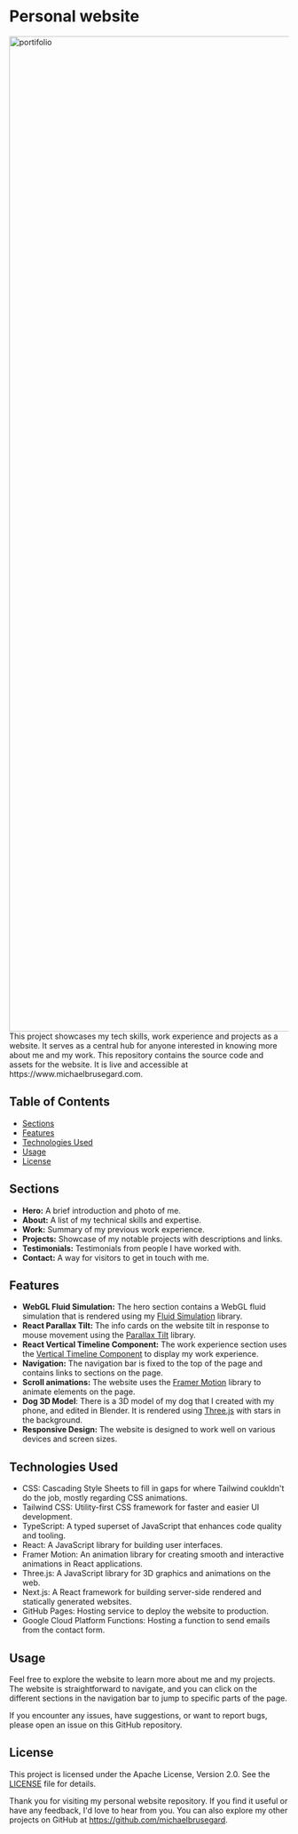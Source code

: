 # Personal website
<img width="1792" alt="portifolio" src="https://github.com/michaelbrusegard/personal-website/assets/56915010/09494597-30db-4e93-afa0-8d81b7f32e00">
This project showcases my tech skills, work experience and projects as a website. It serves as a central hub for anyone interested in knowing more about me and my work. This repository contains the source code and assets for the website. It is live and accessible at https://www.michaelbrusegard.com.

## Table of Contents
- [Sections](#sections)
- [Features](#features)
- [Technologies Used](#technologies-used)
- [Usage](#usage)
- [License](#license)

## Sections
- **Hero:** A brief introduction and photo of me.
- **About:** A list of my technical skills and expertise.
- **Work:** Summary of my previous work experience.
- **Projects:** Showcase of my notable projects with descriptions and links.
- **Testimonials:** Testimonials from people I have worked with.
- **Contact:** A way for visitors to get in touch with me.

## Features
- **WebGL Fluid Simulation:** The hero section contains a WebGL fluid simulation that is rendered using my [Fluid Simulation](https://github.com/michaelbrusegard/WebGL-Fluid-Simulation) library.
- **React Parallax Tilt:** The info cards on the website tilt in response to mouse movement using the [Parallax Tilt](https://github.com/mkosir/react-parallax-tilt) library.
- **React Vertical Timeline Component:** The work experience section uses the [Vertical Timeline Component](https://github.com/stephane-monnot/react-vertical-timeline) to display my work experience.
- **Navigation:** The navigation bar is fixed to the top of the page and contains links to sections on the page.
- **Scroll animations:** The website uses the [Framer Motion](https://www.framer.com/motion/) library to animate elements on the page.
- **Dog 3D Model**: There is a 3D model of my dog that I created with my phone, and edited in Blender. It is rendered using [Three.js](https://threejs.org/) with stars in the background.
- **Responsive Design:** The website is designed to work well on various devices and screen sizes.

## Technologies Used
- CSS: Cascading Style Sheets to fill in gaps for where Tailwind coukldn't do the job, mostly regarding CSS animations.
- Tailwind CSS: Utility-first CSS framework for faster and easier UI development.
- TypeScript: A typed superset of JavaScript that enhances code quality and tooling.
- React: A JavaScript library for building user interfaces.
- Framer Motion: An animation library for creating smooth and interactive animations in React applications.
- Three.js: A JavaScript library for 3D graphics and animations on the web.
- Next.js: A React framework for building server-side rendered and statically generated websites.
- GitHub Pages: Hosting service to deploy the website to production.
- Google Cloud Platform Functions: Hosting a function to send emails from the contact form.

## Usage
Feel free to explore the website to learn more about me and my projects. The website is straightforward to navigate, and you can click on the different sections in the navigation bar to jump to specific parts of the page.

If you encounter any issues, have suggestions, or want to report bugs, please open an issue on this GitHub repository.

## License
This project is licensed under the Apache License, Version 2.0. See the [LICENSE](LICENSE) file for details.


Thank you for visiting my personal website repository. If you find it useful or have any feedback, I'd love to hear from you. You can also explore my other projects on GitHub at https://github.com/michaelbrusegard.
